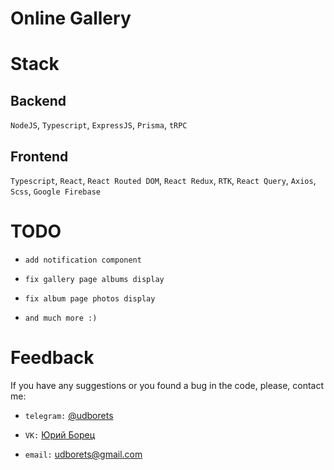 # Online Gallery

# Stack

## Backend

`NodeJS`, `Typescript`, `ExpressJS`, `Prisma`, `tRPC`

## Frontend

`Typescript`, `React`, `React Routed DOM`, `React Redux`, `RTK`, `React Query`, `Axios`, `Scss`, `Google Firebase`

# TODO

- `add notification component`

- `fix gallery page albums display`

- `fix album page photos display`

- `and much more :)`

# Feedback

If you have any suggestions or you found a bug in the code, please, contact me:

- `telegram:` [@udborets](https://t.me/udborets)

- `VK:` [Юрий Борец](https://vk.com/udborets)

- `email:` udborets@gmail.com
